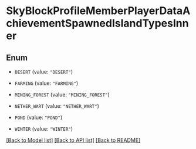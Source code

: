 # SkyBlockProfileMemberPlayerDataAchievementSpawnedIslandTypesInner

## Enum


* `DESERT` (value: `"DESERT"`)

* `FARMING` (value: `"FARMING"`)

* `MINING_FOREST` (value: `"MINING_FOREST"`)

* `NETHER_WART` (value: `"NETHER_WART"`)

* `POND` (value: `"POND"`)

* `WINTER` (value: `"WINTER"`)


[[Back to Model list]](../README.md#documentation-for-models) [[Back to API list]](../README.md#documentation-for-api-endpoints) [[Back to README]](../README.md)


